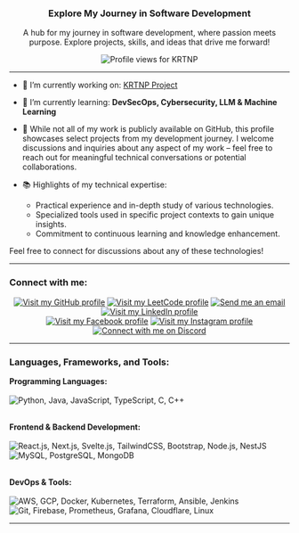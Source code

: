 <h3 align="center">Explore My Journey in Software Development</h3>
<p align="center">A hub for my journey in software development, where passion meets purpose. Explore projects, skills, and ideas that drive me forward!</p>
<p align="center"> <img src="https://komarev.com/ghpvc/?username=krtnp&label=Profile%20views&color=000000&style=flat" alt="Profile views for KRTNP" /> </p>
<hr>

- 🔭 I’m currently working on: [KRTNP Project](https://github.com/KRTNP/KRTNP)

- 🌱 I’m currently learning: **DevSecOps, Cybersecurity, LLM & Machine Learning**

- 🍵 While not all of my work is publicly available on GitHub, this profile showcases select projects from my development journey. I welcome discussions and inquiries about any aspect of my work – feel free to reach out for meaningful technical conversations or potential collaborations.

- 📚 Highlights of my technical expertise:
  - Practical experience and in-depth study of various technologies.
  - Specialized tools used in specific project contexts to gain unique insights.
  - Commitment to continuous learning and knowledge enhancement.

Feel free to connect for discussions about any of these technologies!
<hr>

<h3 align="left">Connect with me:</h3>
<p align="center">
  <!-- Professional Links -->
  <a href="https://github.com/KRTNP" target="blank"><img src="https://img.shields.io/badge/GitHub-100000?style=for-the-badge&logo=github&logoColor=white" alt="Visit my GitHub profile"/></a>
  <a href="https://leetcode.com/Nattaphon_Honghin/" target="blank"><img src="https://img.shields.io/badge/-LeetCode-FFA116?style=for-the-badge&logo=LeetCode&logoColor=black" alt="Visit my LeetCode profile"/></a>
  <a href="#" onclick="location.href = 'mailto:'+['nattaphon','.honghin','@gmail','.com'].join('');" target="blank"><img src="https://img.shields.io/badge/Gmail-D14836?style=for-the-badge&logo=gmail&logoColor=white" alt="Send me an email"/></a>
  <a href="https://www.linkedin.com/in/nattaphon-honghin-272407289/" target="blank"><img src="https://img.shields.io/badge/LinkedIn-0077B5?style=for-the-badge&logo=linkedin&logoColor=white" alt="Visit my LinkedIn profile"/></a>
  <br/>
  <!-- Personal Links -->
  <a href="https://www.facebook.com/profile.php?id=100081603250504" target="blank"><img src="https://img.shields.io/badge/Facebook-1877F2?style=for-the-badge&logo=facebook&logoColor=white" alt="Visit my Facebook profile"/></a>
  <a href="https://www.instagram.com/kr_t_np/" target="blank"><img src="https://img.shields.io/badge/Instagram-E4405F?style=for-the-badge&logo=instagram&logoColor=white" alt="Visit my Instagram profile"/></a>
  <a href="https://discordapp.com/users/423110949235326976" target="blank"><img src="https://img.shields.io/badge/Discord-5865F2?style=for-the-badge&logo=discord&logoColor=white" alt="Connect with me on Discord"/></a>
</p>
<hr>

<h3 align="left">Languages, Frameworks, and Tools:</h3>
<p align="left">
  <!-- Programming Languages -->
  <strong>Programming Languages:</strong><br/>
  <br/>
  <img align="center" src="https://skillicons.dev/icons?i=py,java,js,ts,c,cpp" alt="Python, Java, JavaScript, TypeScript, C, C++"/>
  <br/><br/>

  <!-- Frontend & Backend Development -->
  <strong>Frontend & Backend Development:</strong><br/>
  <br/>
  <img align="center" src="https://skillicons.dev/icons?i=react,nextjs,svelte,tailwind,bootstrap,nodejs,nestjs" alt="React.js, Next.js, Svelte.js, TailwindCSS, Bootstrap, Node.js, NestJS"/>
  <br/>
  <img align="center" src="https://skillicons.dev/icons?i=mysql,postgres,mongodb" alt="MySQL, PostgreSQL, MongoDB"/>
  <br/><br/>

  <!-- DevOps & Tools -->
  <strong>DevOps & Tools:</strong><br/>
  <br/>
  <img align="center" src="https://skillicons.dev/icons?i=aws,gcp,docker,kubernetes,terraform,ansible,jenkins" alt="AWS, GCP, Docker, Kubernetes, Terraform, Ansible, Jenkins"/>
  <br/>
  <img align="center" src="https://skillicons.dev/icons?i=git,firebase,prometheus,grafana,cloudflare,linux" alt="Git, Firebase, Prometheus, Grafana, Cloudflare, Linux"/>
</p>
<hr>
